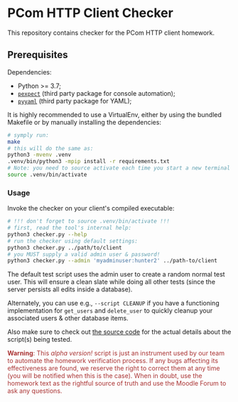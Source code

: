 # PCom HTTP Client Checker

This repository contains checker for the PCom HTTP client homework.

## Prerequisites

Dependencies:

- Python >= 3.7;
- [`pexpect`](https://pexpect.readthedocs.io/en/stable/) (third party package for console automation);
- [`pyyaml`](https://pypi.org/project/PyYAML/) (third party package for YAML);

It is highly recommended to use a VirtualEnv, either by using the bundled
Makefile or by manually installing the dependencies:
```sh
# symply run:
make
# this will do the same as:
python3 -mvenv .venv
.venv/bin/python3 -mpip install -r requirements.txt
# Note: you need to source activate each time you start a new terminal
source .venv/bin/activate
```

### Usage

Invoke the checker on your client's compiled executable:

```sh
# !!! don't forget to source .venv/bin/activate !!!
# first, read the tool's internal help:
python3 checker.py --help 
# run the checker using default settings:
python3 checker.py ../path/to/client
# you MUST supply a valid admin user & password!
python3 checker.py --admin 'myadminuser:hunter2' ../path-to/client
```

The default test script uses the admin user to create a random normal test user.
This will ensure a clean slate while doing all other tests (since the server 
persists all edits inside a database).

Alternately, you can use e.g., `--script CLEANUP` if you have a functioning
implementation for `get_users` and `delete_user` to quickly cleanup your
associated users & other database items.

Also make sure to check out [the source code](./checker.py) for the
actual details about the script(s) being tested.

<span style="color: #A33">**Warning**: This _alpha version!_ script is just an 
instrument used by our team to automate the homework verification process.
If any bugs affecting its effectiveness are found, we reserve the right to
correct them at any time (you will be notified when this is the case).
When in doubt, use the homework text as the rightful source of truth and use the
Moodle Forum to ask any questions.
</span>
